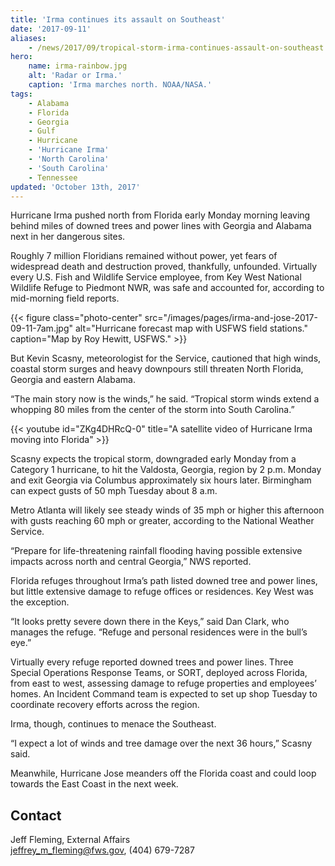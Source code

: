```yaml
---
title: 'Irma continues its assault on Southeast'
date: '2017-09-11'
aliases:
    - /news/2017/09/tropical-storm-irma-continues-assault-on-southeast
hero:
    name: irma-rainbow.jpg
    alt: 'Radar or Irma.'
    caption: 'Irma marches north. NOAA/NASA.'
tags:
    - Alabama
    - Florida
    - Georgia
    - Gulf
    - Hurricane
    - 'Hurricane Irma'
    - 'North Carolina'
    - 'South Carolina'
    - Tennessee
updated: 'October 13th, 2017'
---
```


Hurricane Irma pushed north from Florida early Monday morning leaving behind miles of downed trees and power lines with Georgia and Alabama next in her dangerous sites.

Roughly 7 million Floridians remained without power, yet fears of widespread death and destruction proved, thankfully, unfounded. Virtually every U.S. Fish and Wildlife Service employee, from Key West National Wildlife Refuge to Piedmont NWR, was safe and accounted for, according to mid-morning field reports.

{{< figure class="photo-center" src="/images/pages/irma-and-jose-2017-09-11-7am.jpg" alt="Hurricane forecast map with USFWS field stations." caption="Map by Roy Hewitt, USFWS." >}}

But Kevin Scasny, meteorologist for the Service, cautioned that high winds, coastal storm surges and heavy downpours still threaten North Florida, Georgia and eastern Alabama.

“The main story now is the winds,” he said. “Tropical storm winds extend a whopping 80 miles from the center of the storm into South Carolina.”

{{< youtube id="ZKg4DHRcQ-0" title="A satellite video of Hurricane Irma moving into Florida" >}}

Scasny expects the tropical storm, downgraded early Monday from a Category 1 hurricane, to hit the Valdosta, Georgia, region by 2 p.m. Monday and exit Georgia via Columbus approximately six hours later. Birmingham can expect gusts of 50 mph Tuesday about 8 a.m.

Metro Atlanta will likely see steady winds of 35 mph or higher this afternoon with gusts reaching 60 mph or greater, according to the National Weather Service. 

“Prepare for life-threatening rainfall flooding having possible extensive impacts across north and central Georgia,” NWS reported.

Florida refuges throughout Irma’s path listed downed tree and power lines, but little extensive damage to refuge offices or residences. Key West was the exception. 

“It looks pretty severe down there in the Keys,” said Dan Clark, who manages the refuge. “Refuge and personal residences were in the bull’s eye.”

Virtually every refuge reported downed trees and power lines. Three Special Operations Response Teams, or SORT, deployed across Florida, from east to west, assessing damage to refuge properties and employees’ homes. An Incident Command team is expected to set up shop Tuesday to coordinate recovery efforts across the region.

Irma, though, continues to menace the Southeast.

“I expect a lot of winds and tree damage over the next 36 hours,” Scasny said.

Meanwhile, Hurricane Jose meanders off the Florida coast and could loop towards the East Coast in the next week.

## Contact

Jeff Fleming, External Affairs  
[jeffrey_m_fleming@fws.gov](mailto:jeffrey_m_fleming@fws.gov ), (404) 679-7287
